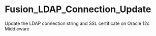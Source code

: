 # Fusion_LDAP_Connection_Update
Update the LDAP connection string and SSL certificate on Oracle 12c Middleware 
